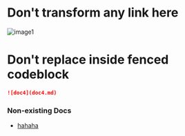 # Don't transform any link here

![image1](assets/image1.png)

# Don't replace inside fenced codeblock

```md
![doc4](doc4.md)
```

### Non-existing Docs

- [hahaha](hahaha.md)